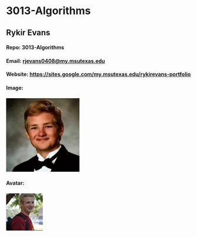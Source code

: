# 3013-Algorithms

## Rykir Evans

#### Repo: 3013-Algorithms
#### Email: rjevans0408@my.msutexas.edu
#### Website: https://sites.google.com/my.msutexas.edu/rykirevans-portfolio
#### Image: 
#### <img src="https://github.com/RJAE5/2143-OOP/blob/8000ba8014d84ddebdd58b4a54a5563e91023511/IMG_3253.png" width="200">
#### Avatar: 
#### <img src="https://github.com/RJAE5/2143-OOP/blob/8000ba8014d84ddebdd58b4a54a5563e91023511/IMG_5640.PNG" width="100">
